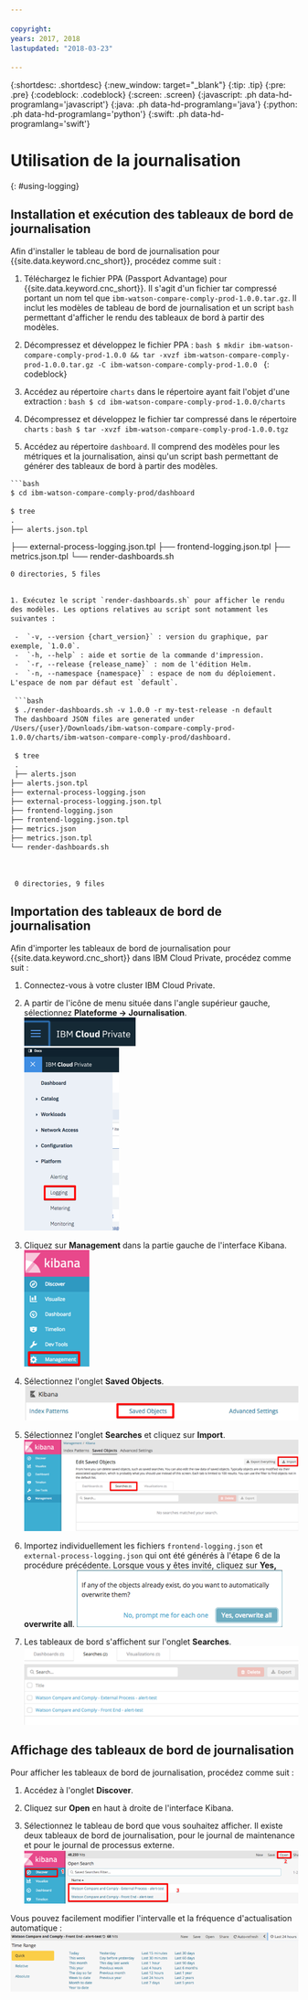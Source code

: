 ```yaml
---

copyright:
years: 2017, 2018
lastupdated: "2018-03-23"

---
```


{:shortdesc: .shortdesc}
{:new_window: target="_blank"}
{:tip: .tip}
{:pre: .pre}
{:codeblock: .codeblock}
{:screen: .screen}
{:javascript: .ph data-hd-programlang='javascript'}
{:java: .ph data-hd-programlang='java'}
{:python: .ph data-hd-programlang='python'}
{:swift: .ph data-hd-programlang='swift'}

# Utilisation de la journalisation
{: #using-logging}

## Installation et exécution des tableaux de bord de journalisation

Afin d'installer le tableau de bord de journalisation pour {{site.data.keyword.cnc_short}}, procédez comme suit :

  1. Téléchargez le fichier PPA (Passport Advantage) pour {{site.data.keyword.cnc_short}}. Il s'agit d'un fichier tar compressé portant un nom tel que `ibm-watson-compare-comply-prod-1.0.0.tar.gz`. Il inclut les modèles de tableau de bord de journalisation et un script `bash` permettant d'afficher le rendu des tableaux de bord à partir des modèles. 

  1. Décompressez et développez le fichier PPA :
    ```bash
    $ mkdir ibm-watson-compare-comply-prod-1.0.0 && tar -xvzf ibm-watson-compare-comply-prod-1.0.0.tar.gz -C ibm-watson-compare-comply-prod-1.0.0
    ```
    {: codeblock}

  1. Accédez au répertoire `charts` dans le répertoire ayant fait l'objet d'une extraction :
    ```bash
    $ cd ibm-watson-compare-comply-prod-1.0.0/charts
    ```

  1. Décompressez et développez le fichier tar compressé dans le répertoire `charts` :
    ```bash
    $ tar -xvzf ibm-watson-compare-comply-prod-1.0.0.tgz
    ```

  1. Accédez au répertoire `dashboard`. Il comprend des modèles pour les métriques et la journalisation, ainsi qu'un script bash permettant de générer des tableaux de bord à partir des modèles.


    ```bash
    $ cd ibm-watson-compare-comply-prod/dashboard

    $ tree
    .
    ├── alerts.json.tpl
   ├── external-process-logging.json.tpl
   ├── frontend-logging.json.tpl
   ├── metrics.json.tpl
   └── render-dashboards.sh

   

    0 directories, 5 files
   ```

  1. Exécutez le script `render-dashboards.sh` pour afficher le rendu des modèles. Les options relatives au script sont notamment les suivantes :
  
    -  `-v, --version {chart_version}` : version du graphique, par exemple, `1.0.0`.
    -  `-h, --help` : aide et sortie de la commande d'impression. 
    -  `-r, --release {release_name}` : nom de l'édition Helm. 
    -  `-n, --namespace {namespace}` : espace de nom du déploiement. L'espace de nom par défaut est `default`.

    ```bash
    $ ./render-dashboards.sh -v 1.0.0 -r my-test-release -n default
    The dashboard JSON files are generated under /Users/{user}/Downloads/ibm-watson-compare-comply-prod-1.0.0/charts/ibm-watson-compare-comply-prod/dashboard.

    $ tree
    .
    ├── alerts.json
   ├── alerts.json.tpl
   ├── external-process-logging.json
   ├── external-process-logging.json.tpl
   ├── frontend-logging.json
   ├── frontend-logging.json.tpl
   ├── metrics.json
   ├── metrics.json.tpl
   └── render-dashboards.sh

   

    0 directories, 9 files
   ```

## Importation des tableaux de bord de journalisation

Afin d'importer les tableaux de bord de journalisation pour {{site.data.keyword.cnc_short}} dans IBM Cloud Private, procédez comme suit :

  1. Connectez-vous à votre cluster IBM Cloud Private. 

  1. A partir de l'icône de menu située dans l'angle supérieur gauche, sélectionnez **Plateforme -> Journalisation**. <br />
    ![Icône de menu IBM Cloud Private](images/icp-menu.png) <br />
    ![Menu Plateforme -> Journalisation](images/icp-logging.png)

  1. Cliquez sur **Management** dans la partie gauche de l'interface Kibana. <br />
    ![Interface Kibana](images/kibana.png)

  1. Sélectionnez l'onglet **Saved Objects**.
    ![Onglet Saved Objects](images/saved-obj.png)

  1. Sélectionnez l'onglet **Searches** et cliquez sur **Import**.
    ![Option Import sur l'onglet Searches](images/searches-import.png)

  1. Importez individuellement les fichiers `frontend-logging.json` et `external-process-logging.json` qui ont été générés à l'étape 6 de la procédure précédente. Lorsque vous y êtes invité, cliquez sur **Yes, overwrite all**.
     ![Invite Yes, overwrite all](images/overwrite-all.png)

  1. Les tableaux de bord s'affichent sur l'onglet **Searches**.
     ![Tableaux de bord affichés sur l'onglet Searches](images/searches-tab.png)

## Affichage des tableaux de bord de journalisation

Pour afficher les tableaux de bord de journalisation, procédez comme suit :

  1. Accédez à l'onglet **Discover**. 

  1. Cliquez sur **Open** en haut à droite de l'interface Kibana. 

  1. Sélectionnez le tableau de bord que vous souhaitez afficher. Il existe deux tableaux de bord de journalisation, pour le journal de maintenance et pour le journal de processus externe.
    ![Affichage des tableaux de bord de journalisation](images/kibana-dboards.png)

Vous pouvez facilement modifier l'intervalle et la fréquence d'actualisation automatique :
  ![Modification de l'intervalle et de la fréquence d'actualisation](images/log-dboard-change.png)

